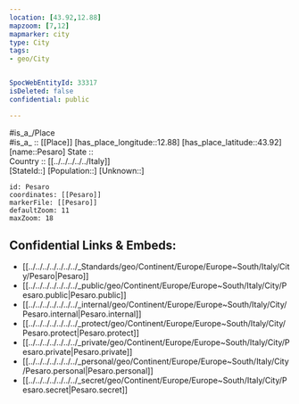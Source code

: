 ```yaml
---
location: [43.92,12.88] 
mapzoom: [7,12] 
mapmarker: city 
type: City
tags:
- geo/City


SpocWebEntityId: 33317
isDeleted: false
confidential: public

---
```

#is_a_/Place  
#is_a_ :: [[Place]] 
[has_place_longitude::12.88] 
[has_place_latitude::43.92] 
[name::Pesaro] 
State ::  
Country :: [[../../../../../Italy]]  
[StateId::] 
[Population::] 
[Unknown::] 


```leaflet
id: Pesaro
coordinates: [[Pesaro]] 
markerFile: [[Pesaro]] 
defaultZoom: 11 
maxZoom: 18
```


## Confidential Links & Embeds: 
- [[../../../../../../../_Standards/geo/Continent/Europe/Europe~South/Italy/City/Pesaro|Pesaro]] 
- [[../../../../../../../_public/geo/Continent/Europe/Europe~South/Italy/City/Pesaro.public|Pesaro.public]] 
- [[../../../../../../../_internal/geo/Continent/Europe/Europe~South/Italy/City/Pesaro.internal|Pesaro.internal]] 
- [[../../../../../../../_protect/geo/Continent/Europe/Europe~South/Italy/City/Pesaro.protect|Pesaro.protect]] 
- [[../../../../../../../_private/geo/Continent/Europe/Europe~South/Italy/City/Pesaro.private|Pesaro.private]] 
- [[../../../../../../../_personal/geo/Continent/Europe/Europe~South/Italy/City/Pesaro.personal|Pesaro.personal]] 
- [[../../../../../../../_secret/geo/Continent/Europe/Europe~South/Italy/City/Pesaro.secret|Pesaro.secret]] 
